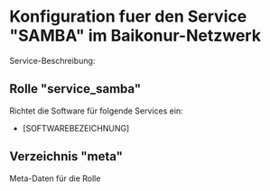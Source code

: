 # Konfiguration fuer den Service "SAMBA" im Baikonur-Netzwerk
Service-Beschreibung:

## Rolle "service_samba"
Richtet die Software für folgende Services ein:
* [SOFTWAREBEZEICHNUNG]

## Verzeichnis "meta"
Meta-Daten für die Rolle
